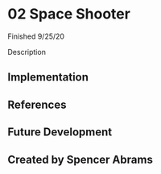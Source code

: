 # 02 Space Shooter
Finished 9/25/20

Description

## Implementation

## References

## Future Development

## Created by Spencer Abrams
